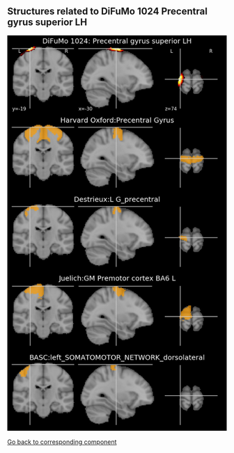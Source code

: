 


## Structures related to DiFuMo 1024 Precentral gyrus superior LH

![151](151.jpg "Structures related to DiFuMo 1024 Precentral gyrus superior LH")

[Go back to corresponding component](https://parietal-inria.github.io/DiFuMo/1024/html/151.html)